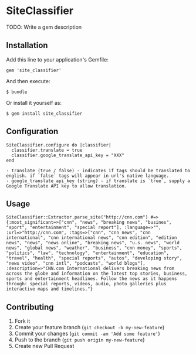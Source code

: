 # SiteClassifier

TODO: Write a gem description

## Installation

Add this line to your application's Gemfile:

    gem 'site_classifier'

And then execute:

    $ bundle

Or install it yourself as:

    $ gem install site_classifier

## Configuration

    SiteClassifier.configure do |classifier|
      classifier.translate = true
      classifier.google_translate_api_key = "XXX"
    end

    - translate (true / false) - indicates if tags should be translated to english. if `false` tags will appear in url's native language.
    - google_translate_api_key (string) - if translate is `true`, supply a Google Translate API key to allow translation.

## Usage

    SiteClassifier::Extractor.parse_site("http://cnn.com") #=> {:most_significant=>["cnn", "news", "breaking news", "busines", "sport", "entertainment", "special report"], :language=>"", :url=>"http://cnn.com", :tags=>["cnn", "cnn news", "cnn international", "cnn international news", "cnn edition", "edition news", "news", "news online", "breaking news", "u.s. news", "world news", "global news", "weather", "business", "cnn money", "sports", "politics", "law", "technology", "entertainment", "education", "travel", "health", "special reports", "autos", "developing story", "news video", "cnn intl", "podcasts", "world blogs"], :description=>"CNN.com International delivers breaking news from across the globe and information on the latest top stories, business, sports and entertainment headlines. Follow the news as it happens through: special reports, videos, audio, photo galleries plus interactive maps and timelines."}

## Contributing

1. Fork it
2. Create your feature branch (`git checkout -b my-new-feature`)
3. Commit your changes (`git commit -am 'Add some feature'`)
4. Push to the branch (`git push origin my-new-feature`)
5. Create new Pull Request
